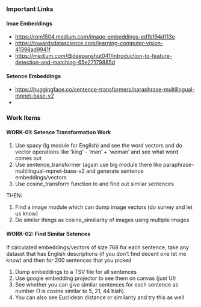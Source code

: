 
### Important Links

#### Imae Embeddings

- https://rom1504.medium.com/image-embeddings-ed1b194d113e
- https://towardsdatascience.com/learning-computer-vision-41398ad9941f
- https://medium.com/@deepanshut041/introduction-to-feature-detection-and-matching-65e27179885d

#### Setence Embeddings

- https://huggingface.co/sentence-transformers/paraphrase-multilingual-mpnet-base-v2
- 

### Work Items

#### WORK-01: Setence Transformation Work
1. Use spacy (lg module for English) and see the word vectors and do vector operations like ‘king’ - ‘man’ + ‘woman’ and see what word comes out
2. Use sentence_transformer (again use big module there like paraphrase-multilingual-mpnet-base-v2
 and generate sentence embeddings/vectors
3. Use cosine_transform function to and find out similar sentences

THEN:
1. Find a image module which can dump image vectors (do survey and let us know)
2. Do similar things as cosine_similiarity of images using multiple images

#### WORK-02: Find Similar Setences

If calculated embeddings/vectors of size 768 for each sentence, take any dataset that has English descriptions (if you don’t find decent one let me know) and then for 200 sentences that you picked 
1. Dump embeddings to a TSV file for all sentences
2. Use google embedding projector to see them on canvas (just UI)
3. See whether you can give similar sentences for each sentence as number (1 is cosine similar to 5, 21, 44 blah). 
4. You can also see Euclidean distance or similarity and try this as well

